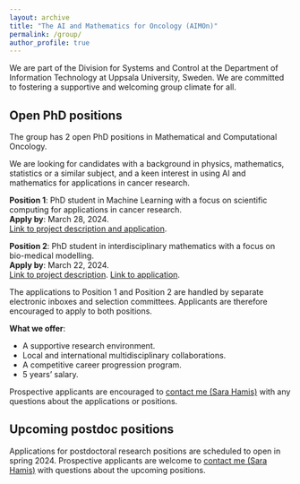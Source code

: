 ```yaml
---
layout: archive
title: "The AI and Mathematics for Oncology (AIMOn)"
permalink: /group/
author_profile: true
---
```


We are part of the Division for Systems and Control at the Department of Information Technology at Uppsala University, Sweden. We are committed to fostering a supportive and welcoming group climate for all. 

## Open PhD positions

<p>The group has 2 open PhD positions in Mathematical and Computational Oncology.</p>

<p>
We are looking for candidates with a background in physics, mathematics, statistics or a similar subject, and a keen interest in using AI and mathematics for applications in cancer research. 
</p>

<p>
<b>Position 1</b>: PhD student in Machine Learning with a focus on scientific computing for applications in cancer research.<br>
<b>Apply by</b>: March 28, 2024.<br>
<a href="https://www.jobb.uu.se/details/?positionId=701887">Link to project description and application</a>.    
</p>

<p>
<b>Position 2</b>: PhD student in interdisciplinary mathematics with a focus on bio-medical modelling.<br>
<b>Apply by</b>: March 22, 2024.<br>
<a href="https://www.math.uu.se/digitalAssets/1078/c_1078262-l_3-k_7-hamis-engblom-sjogren-akerrenogren-integrating-mathematical-models-with-sparse-time-series-data-to.pdf"> Link to project description</a>. <a href="https://www.math.uu.se/the-department/vacant-positions/?positionId=702358"> Link to application</a>.
</p>

<p>
The applications to Position 1 and Position 2 are handled by separate electronic inboxes and selection committees. Applicants are therefore encouraged to apply to both positions. 
</p>

<p>
<b>What we offer</b>: 
  <ul>
  <li>A supportive research environment.</li>
  <li>Local and international multidisciplinary collaborations.</li>
  <li>A competitive career progression program.</li>
  <li>5 years’ salary.</li>
</ul>
</p>

<p>
Prospective applicants are encouraged to <a href="https://sarahamis.github.io/contact/">contact me (Sara Hamis)</a> with any questions about the applications or positions. 
</p>


## Upcoming postdoc positions
<p>Applications for postdoctoral research positions are scheduled to open in spring 2024. Prospective applicants are welcome to <a href="https://sarahamis.github.io/contact/">contact me (Sara Hamis)</a> with questions about the upcoming positions. </p>





